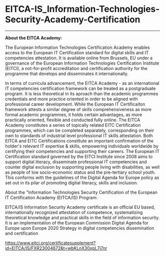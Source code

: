 # EITCA-IS_Information-Technologies-Security-Academy-Certification
------------------------------------------------------------------

__About the EITCA Academy:__

The European Information Technologies Certification Academy enables access to the European IT Certification standard for digital skills and IT competencies attestation. It is available online from Brussels, EU under a governance of the European Information Technologies Certification Institute (EITCI), a not-for-profit accreditation and certification authority for the programme that develops and disseminates it internationally.

In terms of curricula advancement, the EITCA Academy - as an international IT competencies certification framework can be treated as a postgraduate program. It is less theoretical in its aproach than the academic programmes credentials and more practice oriented in order to be aligned with professional career development. While the European IT Certificaiton framework attests a similar degree of skills comprehensiveness as more formal academic programmes, it holds certain advantages, as more practically oriented, flexible and conducted fully online. The EITCA Academy constitutes a series of topically related EITC Certification programmes, which can be completed separately, corresponding on their own to standards of industrial level professional IT skills attestation. Both EITCA and EITC Certifications constitute an important confirmation of the holder's relevant IT expertise & skills, empowering individuals worldwide by certifying their competencies and supporting their careers. The European IT Certification standard governed by the EITCI Institute since 2008 aims to support digital literacy, disseminate professional IT competencies and counter digital exclusion by supporting people living with disabilities, as well as people of low socio-economic status and the pre-tertiary school youth. This conforms with the guidelines of the Digital Agenda for Europe policy as set out in its pilar of promoting digital literacy, skills and inclusion.

About the "Information Technologies Security Certification of the European IT Certification Academy (EITCA/IS) Program: 

EITCA/IS Information Security Academy certificate is an official EU based, internationally recognized attestation of competence, systematizing theoretical knowledge and practical skills in the field of information security. It is an implementation of the European Commission Digital Agenda for Europe upon Europe 2020 Strategy in digital competencies dissemination and certification


https://www.eitci.org/certificatesupplement?id=EITCA/IS/FXR23004672&t=wbKLnX30xpL7j7nr 
